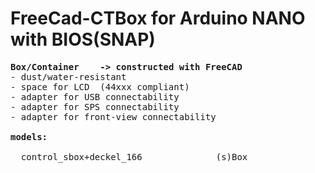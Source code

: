 # FreeCad-CTBox for Arduino NANO with BIOS(SNAP)
<pre>
<b>Box/Container <MilSpec>   -> constructed with FreeCAD</b> 
- dust/water-resistant
- space for LCD  (44xxx compliant)
- adapter for USB connectability
- adapter for SPS connectability
- adapter for front-view connectability

<b>models:</b>

  control_sbox+deckel_166              (s)Box  

</pre>
